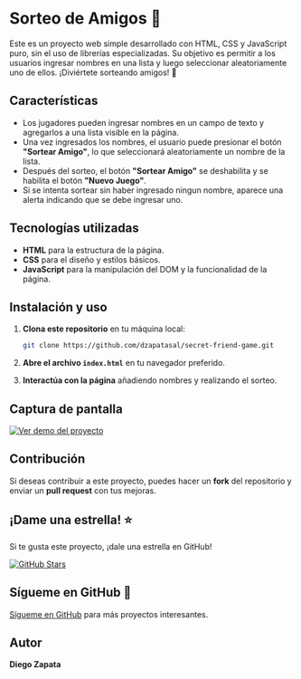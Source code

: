 # Sorteo de Amigos 🎲

Este es un proyecto web simple desarrollado con HTML, CSS y JavaScript puro, sin el uso de librerías especializadas. Su objetivo es permitir a los usuarios ingresar nombres en una lista y luego seleccionar aleatoriamente uno de ellos.
 ¡Diviértete sorteando amigos! 🎉

## Características

- Los jugadores pueden ingresar nombres en un campo de texto y agregarlos a una lista visible en la página.
- Una vez ingresados los nombres, el usuario puede presionar el botón **"Sortear Amigo"**, lo que seleccionará aleatoriamente un nombre de la lista.
- Después del sorteo, el botón **"Sortear Amigo"** se deshabilita y se habilita el botón **"Nuevo Juego"**.
- Si se intenta sortear sin haber ingresado ningun nombre, aparece una alerta indicando que se debe ingresar uno.

## Tecnologías utilizadas

- **HTML** para la estructura de la página.
- **CSS** para el diseño y estilos básicos.
- **JavaScript** para la manipulación del DOM y la funcionalidad de la página.

## Instalación y uso

1. **Clona este repositorio** en tu máquina local:

   ```bash
   git clone https://github.com/dzapatasal/secret-friend-game.git
   ```

2. **Abre el archivo `index.html`** en tu navegador preferido.

3. **Interactúa con la página** añadiendo nombres y realizando el sorteo.

## Captura de pantalla

[![Ver demo del proyecto](https://drive.google.com/uc?id=1Lo-DUYACzYh-1IwnKvUiA6IhU5kHhaS9)](https://drive.google.com/uc?id=1OHXqkkLW6lJjCEG1sc5N-TYNTPq6ti7E)

## Contribución

Si deseas contribuir a este proyecto, puedes hacer un **fork** del repositorio y enviar un **pull request** con tus mejoras.

## ¡Dame una estrella! ⭐
Si te gusta este proyecto, ¡dale una estrella en GitHub!

[![GitHub Stars](https://img.shields.io/github/stars/dzapatasal/secret-friend-game.svg?style=social)](https://github.com/dzapatasal/secret-friend-game)

## Sígueme en GitHub 🚀
[Sígueme en GitHub](https://github.com/dzapatasal) para más proyectos interesantes.

## Autor

**Diego Zapata**  



